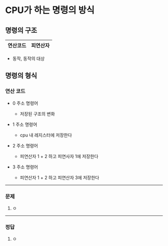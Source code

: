 # CPU가 하는 명령의 방식

## 명령의 구조


|연산코드|피연산자|
|---|---|

- 동작, 동작의 대상

## 명령의 형식
### 연산 코드
  - 0 주소 명령어
    - 저장된 구조의 변화

  - 1 주소 명령어
    - cpu 내 레지스터에 저장한다
  
  - 2 주소 명령어
    - 피연산자 1 + 2 하고 피연사자 1에 저장한다

  - 3 주소 명령어
    - 피연산자 1 + 2 하고 피연산자 3에 저장한다
---
### 문제
  1. ㅇ
---
### 정답
  1. ㅇ
